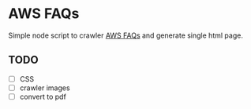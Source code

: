 # AWS FAQs
Simple node script to crawler [AWS FAQs](https://aws.amazon.com/faqs/) and generate single html page.

## TODO
+ [ ] CSS
+ [ ] crawler images
+ [ ] convert to pdf